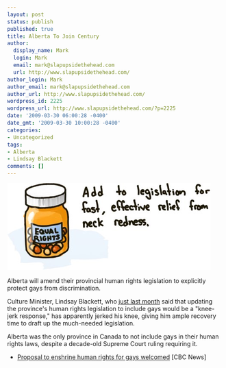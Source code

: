 ```yaml
---
layout: post
status: publish
published: true
title: Alberta To Join Century
author:
  display_name: Mark
  login: Mark
  email: mark@slapupsidethehead.com
  url: http://www.slapupsidethehead.com/
author_login: Mark
author_email: mark@slapupsidethehead.com
author_url: http://www.slapupsidethehead.com/
wordpress_id: 2225
wordpress_url: http://www.slapupsidethehead.com/?p=2225
date: '2009-03-30 06:00:28 -0400'
date_gmt: '2009-03-30 10:00:28 -0400'
categories:
- Uncategorized
tags:
- Alberta
- Lindsay Blackett
comments: []
---
```

![Also relieves fear caused by crazy delusion.](/wp-content/media/2009/03/rights-medication.jpg "Also relieves fear caused by crazy delusion.")

Alberta will amend their provincial human rights legislation to explicitly protect gays from discrimination.

Culture Minister, Lindsay Blackett, who [just last month](http://www.slapupsidethehead.com/2009/02/alberta-still-dragging-feet-on-gay-rights/ "Mood swing often?") said that updating the province's human rights legislation to include gays would be a "knee-jerk response," has apparently jerked his knee, giving him ample recovery time to draft up the much-needed legislation.

Alberta was the only province in Canada to not include gays in their human rights laws, despite a decade-old Supreme Court ruling requiring it.

- [Proposal to enshrine human rights for gays welcomed](http://www.cbc.ca/canada/edmonton/story/2009/03/28/edm-human-rights-legislation.html?ref=rss#socialcomments) [CBC News]
